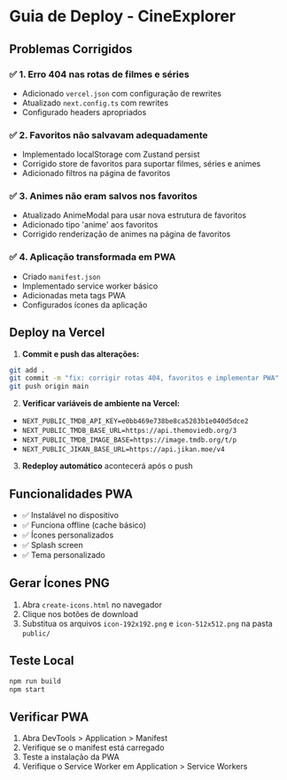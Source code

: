 # Guia de Deploy - CineExplorer

## Problemas Corrigidos

### ✅ 1. Erro 404 nas rotas de filmes e séries
- Adicionado `vercel.json` com configuração de rewrites
- Atualizado `next.config.ts` com rewrites
- Configurado headers apropriados

### ✅ 2. Favoritos não salvavam adequadamente
- Implementado localStorage com Zustand persist
- Corrigido store de favoritos para suportar filmes, séries e animes
- Adicionado filtros na página de favoritos

### ✅ 3. Animes não eram salvos nos favoritos
- Atualizado AnimeModal para usar nova estrutura de favoritos
- Adicionado tipo 'anime' aos favoritos
- Corrigido renderização de animes na página de favoritos

### ✅ 4. Aplicação transformada em PWA
- Criado `manifest.json`
- Implementado service worker básico
- Adicionadas meta tags PWA
- Configurados ícones da aplicação

## Deploy na Vercel

1. **Commit e push das alterações:**
```bash
git add .
git commit -m "fix: corrigir rotas 404, favoritos e implementar PWA"
git push origin main
```

2. **Verificar variáveis de ambiente na Vercel:**
- `NEXT_PUBLIC_TMDB_API_KEY=e0bb469e738be8ca5283b1e040d5dce2`
- `NEXT_PUBLIC_TMDB_BASE_URL=https://api.themoviedb.org/3`
- `NEXT_PUBLIC_TMDB_IMAGE_BASE=https://image.tmdb.org/t/p`
- `NEXT_PUBLIC_JIKAN_BASE_URL=https://api.jikan.moe/v4`

3. **Redeploy automático** acontecerá após o push

## Funcionalidades PWA

- ✅ Instalável no dispositivo
- ✅ Funciona offline (cache básico)
- ✅ Ícones personalizados
- ✅ Splash screen
- ✅ Tema personalizado

## Gerar Ícones PNG

1. Abra `create-icons.html` no navegador
2. Clique nos botões de download
3. Substitua os arquivos `icon-192x192.png` e `icon-512x512.png` na pasta `public/`

## Teste Local

```bash
npm run build
npm start
```

## Verificar PWA

1. Abra DevTools > Application > Manifest
2. Verifique se o manifest está carregado
3. Teste a instalação da PWA
4. Verifique o Service Worker em Application > Service Workers